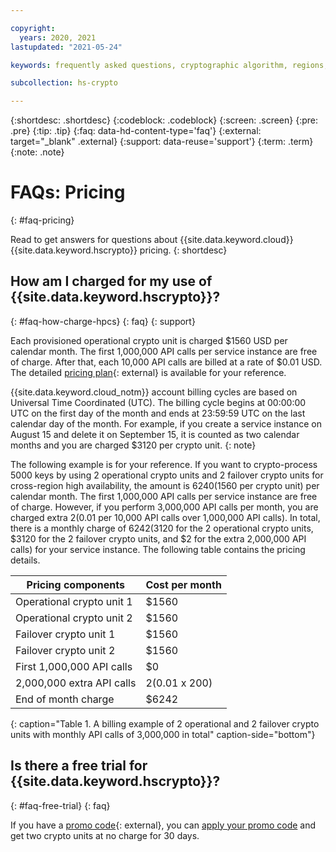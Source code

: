 ```yaml
---

copyright:
  years: 2020, 2021
lastupdated: "2021-05-24"

keywords: frequently asked questions, cryptographic algorithm, regions, pricing, security compliance, key ceremony, critical security parameters, cryptographic module, security Level, fips, provisioning and operations

subcollection: hs-crypto

---
```


{:shortdesc: .shortdesc}
{:codeblock: .codeblock}
{:screen: .screen}
{:pre: .pre}
{:tip: .tip}
{:faq: data-hd-content-type='faq'}
{:external: target="_blank" .external}
{:support: data-reuse='support'}
{:term: .term}
{:note: .note}

# FAQs: Pricing
{: #faq-pricing}

Read to get answers for questions about {{site.data.keyword.cloud}} {{site.data.keyword.hscrypto}} pricing.
{: shortdesc}

## How am I charged for my use of {{site.data.keyword.hscrypto}}?
{: #faq-how-charge-hpcs}
{: faq}
{: support}

Each provisioned operational crypto unit is charged $1560 USD per calendar month. The first 1,000,000 API calls per service instance are free of charge. After that, each 10,000 API calls are billed at a rate of $0.01 USD. The detailed [pricing plan](https://cloud.ibm.com/catalog/services/hyper-protect-crypto-services){: external} is available for your reference.

{{site.data.keyword.cloud_notm}} account billing cycles are based on Universal Time Coordinated (UTC). The billing cycle begins at 00:00:00 UTC on the first day of the month and ends at 23:59:59 UTC on the last calendar day of the month. For example, if you create a service instance on August 15 and delete it on September 15, it is counted as two calendar months and you are charged $3120 per crypto unit.
{: note}

The following example is for your reference. If you want to crypto-process 5000 keys by using 2 operational crypto units and 2 failover crypto units for cross-region high availability, the amount is $6240 ($1560 per crypto unit) per calendar month. The first 1,000,000 API calls per service instance are free of charge. However, if you perform 3,000,000 API calls per month, you are charged extra $2 ($0.01 per 10,000 API calls over 1,000,000 API calls). In total, there is a monthly charge of $6242 ($3120 for the 2 operational crypto units, $3120 for the 2 failover crypto units, and $2 for the extra 2,000,000 API calls) for your service instance. The following table contains the pricing details.

| Pricing components | Cost per month |
|-----|----------------|
| Operational crypto unit 1 | $1560 |
| Operational crypto unit 2 | $1560 |
| Failover crypto unit 1 | $1560 |
| Failover crypto unit 2 | $1560 |
| First 1,000,000 API calls | $0 |
| 2,000,000 extra API calls| $2 ($0.01 x 200) |
| End of month charge | $6242  |
{: caption="Table 1. A billing example of 2 operational and 2 failover crypto units with monthly API calls of 3,000,000 in total" caption-side="bottom"}

## Is there a free trial for {{site.data.keyword.hscrypto}}?
{: #faq-free-trial}
{: faq}

If you have a [promo code](https://www.ibm.com/cloud/hyper-protect-crypto){: external}, you can [apply your promo code](/docs/billing-usage?topic=billing-usage-applying-promo-codes) and get two crypto units at no charge for 30 days.
